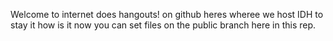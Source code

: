 Welcome to internet does hangouts! on github
heres wheree we host IDH to stay it how is it now
you can set files on the public branch here in this rep.
